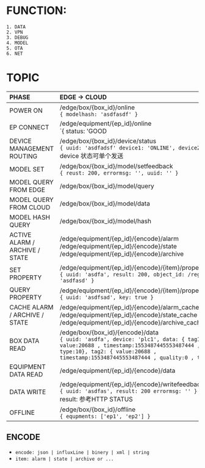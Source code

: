 # FUNCTION:
	1. DATA
	2. VPN
	3. DEBUG
	4. MODEL
	5. OTA
	6. NET

# TOPIC
| PHASE | EDGE -> CLOUD | CLOUD -> EDGE |
| :--- | :--- | :--- |
| POWER ON | /edge/box/{box_id}/online<br>`{ modelhash: 'asdfasdf' }` | |
| EP CONNECT | /edge/equipment/{ep_id}/online<br>`{ status: 'GOOD | BAD | LOST' }` | |
| DEVICE MANAGEMENT ROUTING | /edge/box/{box_id}/device/status<br>`{ uuid: 'asdfadsf' device1: 'ONLINE', device2: 'LOST', }`<br>device 状态可单个发送 | /cloud/box/{box_id}/device/diagnose<br>`{ uuid: 'sdfasdf', device: /sdfs/; }` |
| MODEL SET | /edge/box/{box_id}/model/setfeedback<br>`{ reust: 200, errormsg: '', uuid: '' }` | /cloud/box/{box_id}/model/set<br>`{ uuid: 'sdfs', hash: '', model: {} }` |
| MODEL QUERY FROM EDGE | /edge/box/{box_id}/model/query | /cloud/box/{box_id}/model/data |
| MODEL QUERY FROM CLOUD | /edge/box/{box_id}/model/data | /cloud/box/{box_id}/model/query |
| MODEL HASH QUERY | /edge/box/{box_id}/model/hash | /cloud/box/{box_id}/model/hashquery |
| ACTIVE ALARM / ARCHIVE / STATE | /edge/equipment/{ep_id}/{encode}/alarm<br>/edge/equipment/{ep_id}/{encode}/state<br>/edge/equipment/{ep_id}/{encode}/archive<br> | |
| SET PROPERTY | /edge/equipment/{ep_id}/{encode}/{item}/property/setfeedback<br>`{ uuid: 'asdfa', result: 200, object_id: /regex/, errormsg: 'asdfasd' }` | /cloud/equipment/{ep_id}/{encode}/{item}/property/set<br>`{ uuit: 'asdfa', object_id: /regex/, enable: true or false }` |
| QUERY PROPERTY | /edge/equipment/{ep_id}/{encode}/{item}/property/data<br>`{ uuid: 'asdfsad', key: true }` | /cloud/equipment/{ep_id}/{encode}/{item}/property/query<br>`{ uuid: 'asdfasd', object_id: /regex/, }` |
| CACHE ALARM / ARCHIVE / STATE | /edge/equipment/{ep_id}/{encode}/alarm_cache<br>/edge/equipment/{ep_id}/{encode}/state_cache<br>/edge/equipment/{ep_id}/{encode}/archive_cache | |
| BOX DATA READ | /edge/box/{box_id}/{encode}/data<br>`{ uuid: 'asdfa', device: 'plc1', data: { tag1: { value:20688 , timestamp:1553487445553487444 , quality:0 , type:10}, tag2: { value:20688 , timestamp:1553487445553487444 , quality:0 , type:10} } }` | /cloud/box/{box_id}/{encode}/read<br>`{ uuid: 'asdfa', device: 'plc1', tags: /*/ }`<br>只读一次 |
| EQUIPMENT DATA READ | /edge/equipment/{ep_id}/{encode}/data | /cloud/equipment/{ep_id}/{encode}/read<br>`{ uuid: 'sadf', interval: 10000, etag: /*/}` |
| DATA WRITE | /edge/equipment/{ep_id}/{encode}/writefeedback<br>`{ uuid: 'asdfas', result: 200 errormsg: '' }`<br>result: 参考HTTP STATUS | /cloud/equipment/{ep_id}/{encode}/write<br>`{ uuid: 'asdfasdf', etagName: 'etag1', value: 2000 }` |
| OFFLINE | /edge/box/{box_id}/offline<br>`{ equpments: ['ep1', 'ep2'] }` | |

## ENCODE
- `encode: json | influxLine | binery | xml | string`
- `item: alarm | state | archive or ...`